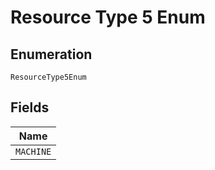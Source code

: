 
# Resource Type 5 Enum

## Enumeration

`ResourceType5Enum`

## Fields

| Name |
|  --- |
| `MACHINE` |

